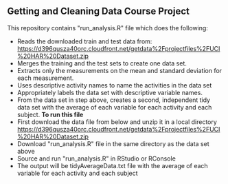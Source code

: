 ## Getting and Cleaning Data Course Project
This repository contains "run_analysis.R" file which does the following:
- Reads the downloaded train and test data from: https://d396qusza40orc.cloudfront.net/getdata%2Fprojectfiles%2FUCI%20HAR%20Dataset.zip 
- Merges the training and the test sets to create one data set.
- Extracts only the measurements on the mean and standard deviation for each measurement. 
- Uses descriptive activity names to name the activities in the data set
- Appropriately labels the data set with descriptive variable names. 
- From the data set in step above, creates a second, independent tidy data set with the average of each variable for each activity and each subject.
**To run this file**
- First download the data file from below and unzip it in a local directory
https://d396qusza40orc.cloudfront.net/getdata%2Fprojectfiles%2FUCI%20HAR%20Dataset.zip
- Download "run_analysis.R" file in the same directory as the data set above
- Source and run "run_analysis.R" in RStudio or RConsole
- The output will be tidyAverageData.txt file with the average of each variable for each activity and each subject


